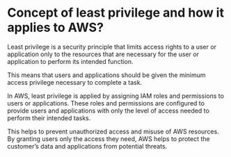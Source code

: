 # Concept of least privilege and how it applies to AWS?

Least privilege is a security principle that limits access rights to a user or application only to the resources that are necessary for the user or application to perform its intended function.

This means that users and applications should be given the minimum access privilege necessary to complete a task.

In AWS, least privilege is applied by assigning IAM roles and permissions to users or applications. These roles and permissions are configured to provide users and applications with only the level of access needed to perform their intended tasks.&#x20;

This helps to prevent unauthorized access and misuse of AWS resources. By granting users only the access they need, AWS helps to protect the customer’s data and applications from potential threats.
